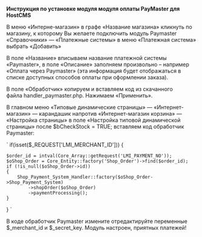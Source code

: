 **Инструкция по установке модуля модуля оплаты PayMaster для HostCMS**


В меню «Интерне-магазин» в графе «Название магазина» кликнуть по магазину, к которому Вы желаете подключить модуль Paymaster  «Справочники» — «Платежные системы» в меню «Платежная система» выбрать «Добавить»

В поле «Название» вписываем название платежной системы «Paymaster», в поле «Описание» заполняем произвольно – например «Оплата через Paymaster» (эта информация будет отображаться в списке доступных способов оплаты при оформлении заказа).

В поле «Обработчик» копируем и вставляем код из скачанного файла handler_paymaster.php.
Нажимаем «Применить».

В главном меню «Типовые динамические страницы» — «Интернет-магазин» — карандашик напротив «Интернет-магазин корзина» — «Настройка страницы» в поле «Настройка типовой динамической страницы» после $bCheckStock = TRUE; вставляем код обработчик Paymaster:


`
if(isset($_REQUEST['LMI_MERCHANT_ID']))
{
	
	$order_id = intval(Core_Array::getRequest('LMI_PAYMENT_NO'));	
	$oShop_Order = Core_Entity::factory('Shop_Order')->find($order_id);
	if (!is_null($oShop_Order->id))
	{
		Shop_Payment_System_Handler::factory($oShop_Order->Shop_Payment_System)
			->shopOrder($oShop_Order)
			->paymentProcessing();
	}
	
}
`


В коде обработчик Paymaster измените отредактируйте переменные $_merchant_id и $_secret_key.
Модуль настроен, приятных платежей!
